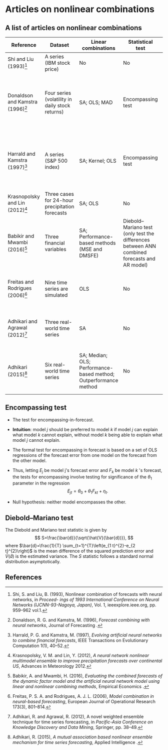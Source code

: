 # Articles on nonlinear combinations



## A list of articles on nonlinear combinations

| Reference          | Dataset                    | Linear combinations | Statistical test | Performance                      |
| ------------------ | -------------------------- | ------------------- | ---------------- | -------------------------------- |
| Shi and Liu (1993)[^1] | A series (IBM stock price) | No                  | No               | Better than individual forecasts |
| Donaldson and Kamstra (1996)[^2] | Four series (volatility in daily stock returns) | SA; OLS; MAD | Encompassing test | Significantly preferred to other combinations (not improved in terms of RMSE and RMAE) |
| Harrald and Kamstra (1997)[^3] | A series (S&P 500 index) | SA; Kernel; OLS | Encompassing test | Significantly preferred to other combinations (not improved in terms of RMSE and RMAE) |
| Krasnopolsky and Lin (2012)[^4] | Three cases for 24-hour precipitation forecasts | SA; OLS | No | Improved forecasts over linear combinations |
| Babikir and Mwambi (2016)[^5] | Three financial variables | SA; Performance-based methods (MSE and DMSFE) | Diebold–Mariano test (only test the differences between ANN combined forecasts and AR model) | Improved forecasts over linear combinations in terms of RMSE |
| Freitas and Rodrigues (2006)[^6] | Nine time series are simulated | OLS | No | Improved forecasts over linear combinations in terms of RMSE |
| Adhikari and Agrawal (2012)[^7] | Three real-world time series | SA | No | Improved forecasts over SA in terms of MAE, MSE and ARV |
| Adhikari (2015)[^8] | Six real-world time series | SA; Median; OLS; Performance-based method; Outperformance method | No | Improved forecasts over SA in terms of MAE, MSE, ARV, and mean ranks. |



## Encompassing test

- The test for encompassing-in-forecast.

- **Intuition**: model $j$ should be preferred to model $k$ if model $j$ can explain what model $k$ cannot explain, without model $k$ being able to explain what model $j$ cannot explain.

- The formal test for encompassing in forecast is based on a set of OLS regressions of the forecast error from one model on the forecast from the other model.

- Thus, letting $E_{j}$ be model j's forecast error and $F_{k}$ be model $k$ 's forecast, the tests for encompassing involve testing for significance of the $\theta_{1}$ parameter in the regression
  $$
  E_{j t}=\theta_{0}+\theta_{1} F_{k t}+\eta_{t}.
  $$
  
- Null hypothesis: neither model encompasses the other.



## Diebold–Mariano test

The Diebold and Mariano test statistic is given by
$$
S=\frac{\bar{d}}{\sqrt{\hat{V}(\bar{d})}},
$$
where $\bar{d}=\frac{1}{T} \sum_{t=1}^{T}\left(e_{1 t}^{2}-e_{2 t}^{2}\right)$ is the mean difference of the squared prediction error and $\hat{V}(\bar{d})$ is the estimated variance. The $S$ statistic follows a standard normal distribution asymptotically.



## References

[^1]: Shi, S. and Liu, B. (1993), Nonlinear combination of forecasts with neural networks, in *Proceed- ings of 1993 International Conference on Neural Networks (IJCNN-93-Nagoya, Japan)*, Vol. 1, ieeexplore.ieee.org, pp. 959–962 vol.1.

[^2]: Donaldson, R. G. and Kamstra, M. (1996), *Forecast combining with neural networks*, Journal of Forecasting .

[^3]: Harrald, P. G. and Kamstra, M. (1997), *Evolving artificial neural networks to combine financial forecasts*, IEEE Transactions on Evolutionary Computation 1(1), 40–52.

[^4]: Krasnopolsky, V. M. and Lin, Y. (2012), *A neural network nonlinear multimodel ensemble to improve precipitation forecasts over continental US*, Advances in Meteorology 2012.

[^5]: Babikir, A. and Mwambi, H. (2016), *Evaluating the combined forecasts of the dynamic factor model and the artificial neural network model using linear and nonlinear combining methods*, Empirical Economics .

[^6]: Freitas, P. S. A. and Rodrigues, A. J. L. (2006), *Model combination in neural-based forecasting*, European Journal of Operational Research 173(3), 801–814.

[^7]: Adhikari, R. and Agrawal, R. (2012), A novel weighted ensemble technique for time series forecasting, in *Pacific-Asia Conference on Knowledge Discovery and Data Mining*, Springer, pp. 38–49.

[^8]: Adhikari, R. (2015), *A mutual association based nonlinear ensemble mechanism for time series forecasting*, Applied Intelligence .

